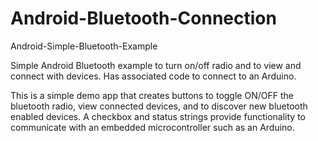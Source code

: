 # Android-Bluetooth-Connection

Android-Simple-Bluetooth-Example

Simple Android Bluetooth example to turn on/off radio and to view and connect with devices. Has associated code to connect to an Arduino.



This is a simple demo app that creates buttons to toggle ON/OFF the bluetooth radio, view connected devices, and to discover new bluetooth enabled devices. A checkbox and status strings provide functionality to communicate with an embedded microcontroller such as an Arduino. 

